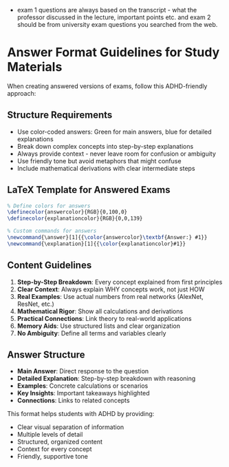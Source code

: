 - exam 1 questions are always based on the transcript - what the professor discussed in the lecture, important points etc. and exam 2 should be from university exam questions you searched from the web.

# Answer Format Guidelines for Study Materials

When creating answered versions of exams, follow this ADHD-friendly approach:

## Structure Requirements
- Use color-coded answers: Green for main answers, blue for detailed explanations
- Break down complex concepts into step-by-step explanations
- Always provide context - never leave room for confusion or ambiguity
- Use friendly tone but avoid metaphors that might confuse
- Include mathematical derivations with clear intermediate steps

## LaTeX Template for Answered Exams
```latex
% Define colors for answers
\definecolor{answercolor}{RGB}{0,100,0}
\definecolor{explanationcolor}{RGB}{0,0,139}

% Custom commands for answers
\newcommand{\answer}[1]{{\color{answercolor}\textbf{Answer:} #1}}
\newcommand{\explanation}[1]{{\color{explanationcolor}#1}}
```

## Content Guidelines
1. **Step-by-Step Breakdown**: Every concept explained from first principles
2. **Clear Context**: Always explain WHY concepts work, not just HOW
3. **Real Examples**: Use actual numbers from real networks (AlexNet, ResNet, etc.)
4. **Mathematical Rigor**: Show all calculations and derivations
5. **Practical Connections**: Link theory to real-world applications
6. **Memory Aids**: Use structured lists and clear organization
7. **No Ambiguity**: Define all terms and variables clearly

## Answer Structure
- **Main Answer**: Direct response to the question
- **Detailed Explanation**: Step-by-step breakdown with reasoning
- **Examples**: Concrete calculations or scenarios
- **Key Insights**: Important takeaways highlighted
- **Connections**: Links to related concepts

This format helps students with ADHD by providing:
- Clear visual separation of information
- Multiple levels of detail
- Structured, organized content
- Context for every concept
- Friendly, supportive tone